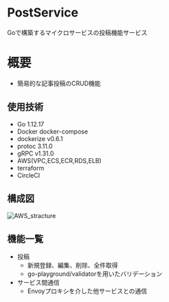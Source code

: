 # PostService
Goで構築するマイクロサービスの投稿機能サービス

# 概要
- 簡易的な記事投稿のCRUD機能

## 使用技術
- Go 1.12.17
- Docker docker-compose
- dockerize v0.6.1
- protoc 3.11.0
- gRPC v1.31.0
- AWS(VPC,ECS,ECR,RDS,ELB)
- terraform
- CircleCI

## 構成図
![AWS_stracture](https://user-images.githubusercontent.com/36359899/89097162-79bd3200-d417-11ea-83e5-8c998c824a0f.png)

## 機能一覧
- 投稿
  - 新規登録、編集、削除、全件取得
  - go-playground/validatorを用いたバリデーション
- サービス間通信
  - Envoyプロキシを介した他サービスとの通信
